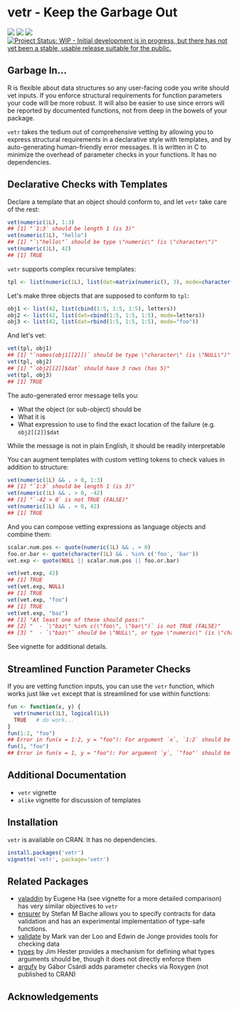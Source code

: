 <!-- README.md is generated from README.Rmd. Please edit that file -->


# vetr - Keep the Garbage Out

[![](https://travis-ci.org/brodieG/vetr.svg?branch=master)](https://travis-ci.org/brodieG/vetr)
[![](https://codecov.io/github/brodieG/vetr/coverage.svg?branch=master)](https://codecov.io/github/brodieG/vetr?branch=master)
[![](http://www.r-pkg.org/badges/version/vetr)](https://cran.r-project.org/package=vetr)
[![Project Status: WIP - Initial development is in progress, but there has not yet been a stable, usable release suitable for the public.](http://www.repostatus.org/badges/latest/wip.svg)](http://www.repostatus.org/#wip)

## Garbage In...

R is flexible about data structures so any user-facing code you write should vet
inputs.  If you enforce structural requirements for function parameters your
code will be more robust.  It will also be easier to use since errors will be
reported by documented functions, not from deep in the bowels of your package.

`vetr` takes the tedium out of comprehensive vetting by allowing you to express
structural requirements in a declarative style with templates, and by
auto-generating human-friendly error messages.  It is written in C to minimize
the overhead of parameter checks in your functions.  It has no dependencies.

## Declarative Checks with Templates

Declare a template that an object should conform to, and let `vetr` take care of
the rest:


```r
vet(numeric(1L), 1:3)
## [1] "`1:3` should be length 1 (is 3)"
vet(numeric(1L), "hello")
## [1] "`\"hello\"` should be type \"numeric\" (is \"character\")"
vet(numeric(1L), 42)
## [1] TRUE
```

`vetr` supports complex recursive templates:


```r
tpl <- list(numeric(1L), list(dat=matrix(numeric(), 3), mode=character(1L)))
```

Let's make three objects that are supposed to conform to `tpl`:


```r
obj1 <- list(42, list(cbind(1:5, 1:5, 1:5), letters))
obj2 <- list(42, list(dat=cbind(1:5, 1:5, 1:5), mode=letters))
obj3 <- list(42, list(dat=rbind(1:5, 1:5, 1:5), mode="foo"))
```

And let's vet:


```r
vet(tpl, obj1)
## [1] "`names(obj1[[2]])` should be type \"character\" (is \"NULL\")"
vet(tpl, obj2)
## [1] "`obj2[[2]]$dat` should have 3 rows (has 5)"
vet(tpl, obj3)
## [1] TRUE
```

The auto-generated error message tells you:

* What the object (or sub-object) should be
* What it is
* What expression to use to find the exact location of the failure (e.g.
  `obj2[[2]]$dat`

While the message is not in plain English, it should be readily interpretable 

You can augment templates with custom vetting tokens to check values in addition
to structure:


```r
vet(numeric(1L) && . > 0, 1:3)
## [1] "`1:3` should be length 1 (is 3)"
vet(numeric(1L) && . > 0, -42)
## [1] "`-42 > 0` is not TRUE (FALSE)"
vet(numeric(1L) && . > 0, 42)
## [1] TRUE
```

And you can compose vetting expressions as language objects and combine them:


```r
scalar.num.pos <- quote(numeric(1L) && . > 0)
foo.or.bar <- quote(character(1L) && . %in% c('foo', 'bar'))
vet.exp <- quote(NULL || scalar.num.pos || foo.or.bar)

vet(vet.exp, 42)
## [1] TRUE
vet(vet.exp, NULL)
## [1] TRUE
vet(vet.exp, "foo")
## [1] TRUE
vet(vet.exp, "baz")
## [1] "At least one of these should pass:"                                      
## [2] "  - `\"baz\" %in% c(\"foo\", \"bar\")` is not TRUE (FALSE)"              
## [3] "  - `\"baz\"` should be \"NULL\", or type \"numeric\" (is \"character\")"
```

See vignette for additional details.

## Streamlined Function Parameter Checks

If you are vetting function inputs, you can use the `vetr` function, which works
just like `vet` except that is streamlined for use within functions:


```r
fun <- function(x, y) {
  vetr(numeric(1L), logical(1L))
  TRUE   # do work...
}
fun(1:2, "foo")
## Error in fun(x = 1:2, y = "foo"): For argument `x`, `1:2` should be length 1 (is 2)
fun(1, "foo")
## Error in fun(x = 1, y = "foo"): For argument `y`, `"foo"` should be type "logical" (is "character")
```

## Additional Documentation

* `vetr` vignette
* `alike` vignette for discussion of templates

## Installation

`vetr` is available on CRAN.  It has no dependencies.


```r
install.packages('vetr')
vignette('vetr', package='vetr')
```

## Related Packages

* [valaddin](https://github.com/egnha/valaddin) by Eugene Ha (see vignette for a
  more detailed comparison) has very similar objectives to `vetr`
* [ensurer](https://github.com/smbache/ensurer) by Stefan M Bache allows you to
  specify contracts for data validation and has an experimental implementation
  of type-safe functions.
* [validate](https://github.com/data-cleaning/validate) by Mark van der Loo and
  Edwin de Jonge provides tools for checking data
* [types](https://github.com/jimhester/types) by Jim Hester provides a mechanism
  for defining what types arguments should be, though it does not directly
  enforce them
* [argufy](https://github.com/gaborcsardi/argufy) by Gábor Csárdi adds
  parameter checks via Roxygen (not published to CRAN)

## Acknowledgements


